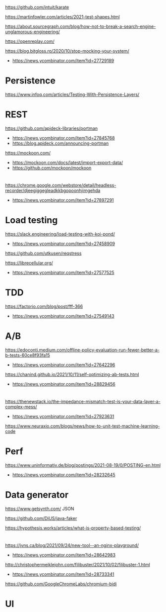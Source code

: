 https://github.com/intuit/karate

https://martinfowler.com/articles/2021-test-shapes.html

https://about.sourcegraph.com/blog/how-not-to-break-a-search-engine-unglamorous-engineering/

https://openreplay.com/

https://blog.bitgloss.ro/2020/10/stop-mocking-your-system/
* https://news.ycombinator.com/item?id=27729189

# Persistence
https://www.infoq.com/articles/Testing-With-Persistence-Layers/

# REST
https://github.com/apideck-libraries/portman
* https://news.ycombinator.com/item?id=27845768
* https://blog.apideck.com/announcing-portman

https://mockoon.com/
* https://mockoon.com/docs/latest/import-export-data/
* https://github.com/mockoon/mockoon

#
https://chrome.google.com/webstore/detail/headless-recorder/djeegiggegleadkkbgopoonhjimgehda
* https://news.ycombinator.com/item?id=27897291

# Load testing
https://slack.engineering/load-testing-with-koi-pond/
* https://news.ycombinator.com/item?id=27458909


https://github.com/utkusen/reqstress

https://librecellular.org/
* https://news.ycombinator.com/item?id=27577525


# TDD
https://factorio.com/blog/post/fff-366
* https://news.ycombinator.com/item?id=27549143

# A/B
https://edoconti.medium.com/offline-policy-evaluation-run-fewer-better-a-b-tests-60ce8f93fa15
* https://news.ycombinator.com/item?id=27642296

https://chanind.github.io/2021/10/11/self-optimizing-ab-tests.html
* https://news.ycombinator.com/item?id=28829456

#
https://thenewstack.io/the-impedance-mismatch-test-is-your-data-layer-a-complex-mess/
* https://news.ycombinator.com/item?id=27923631

https://www.neuraxio.com/blogs/news/how-to-unit-test-machine-learning-code

# Perf
https://www.uninformativ.de/blog/postings/2021-08-19/0/POSTING-en.html
* https://news.ycombinator.com/item?id=28232645

# Data generator
https://www.getsynth.com/ JSON

https://github.com/DiUS/java-faker


https://hypothesis.works/articles/what-is-property-based-testing/


#
https://jvns.ca/blog/2021/09/24/new-tool--an-nginx-playground/
* https://news.ycombinator.com/item?id=28642983

http://christophermeiklejohn.com/filibuster/2021/10/02/filibuster-1.html
* https://news.ycombinator.com/item?id=28733341

https://github.com/GoogleChromeLabs/chromium-bidi

# UI
